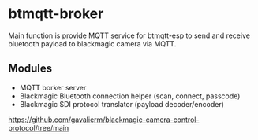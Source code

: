 # btmqtt-broker
Main function is provide MQTT service for btmqtt-esp to send and receive bluetooth payload to blackmagic camera via MQTT.

## Modules
- MQTT borker server
- Blackmagic Bluetooth connection helper (scan, connect, passcode)
- Blackmagic SDI protocol translator (payload decoder/encoder)

https://github.com/gavalierm/blackmagic-camera-control-protocol/tree/main
